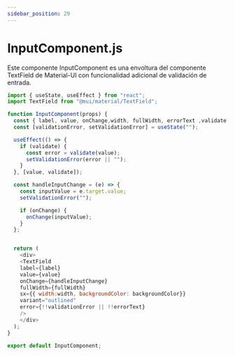 ```yaml
---
sidebar_position: 29
---
```


# InputComponent.js

 Este componente InputComponent es una envoltura del componente TextField de Material-UI con funcionalidad adicional de validación de entrada. 

```js
import { useState, useEffect } from "react";
import TextField from "@mui/material/TextField";

function InputComponent(props) {
  const { label, value, onChange,width, fullWidth, errorText ,validate, backgroundColor } = props;
  const [validationError, setValidationError] = useState("");

  useEffect(() => {
    if (validate) {
      const error = validate(value);
      setValidationError(error || "");
    }
  }, [value, validate]);

  const handleInputChange = (e) => {
    const inputValue = e.target.value;
    setValidationError("");

    if (onChange) {
      onChange(inputValue);
    }
  };


  return (
    <div>
    <TextField
    label={label}
    value={value}
    onChange={handleInputChange}
    fullWidth={fullWidth}
    sx={{ width:width, backgroundColor: backgroundColor}} 
    variant="outlined"
    error={!!validationError || !!errorText}
    />
    </div>
  );
}

export default InputComponent;
```